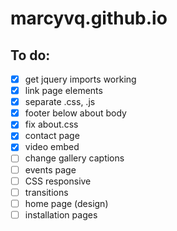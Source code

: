 # marcyvq.github.io

## To do:
- [x] get jquery imports working
- [x] link page elements
- [x] separate .css, .js
- [x] footer below about body
- [x] fix about.css
- [x] contact page
- [x] video embed
- [ ] change gallery captions
- [ ] events page
- [ ] CSS responsive
- [ ] transitions
- [ ] home page (design)
- [ ] installation pages
